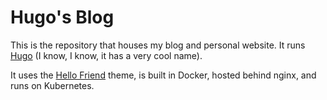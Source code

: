 # Hugo's Blog
This is the repository that houses my blog and personal website. It runs [Hugo](https://gohugo.io/) (I know, I know, it has a very cool name).

It uses the [Hello Friend](https://github.com/panr/hugo-theme-hello-friend) theme, is built in Docker, hosted behind nginx, and runs on Kubernetes.
